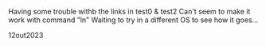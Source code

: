 Having some trouble withb the links in test0 & test2
Can't seem to make it work with command "ln"
Waiting to try in a different OS to see how it goes...

12out2023
